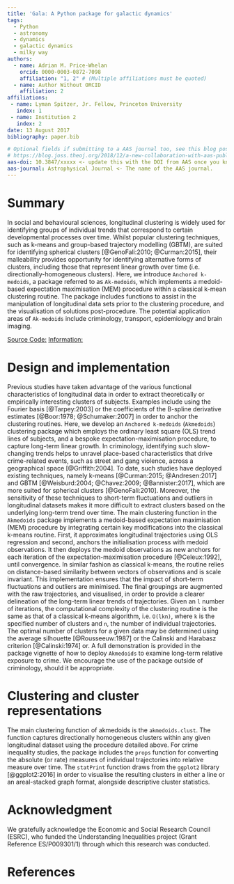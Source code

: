 ```yaml
---
title: 'Gala: A Python package for galactic dynamics'
tags:
  - Python
  - astronomy
  - dynamics
  - galactic dynamics
  - milky way
authors:
  - name: Adrian M. Price-Whelan
    orcid: 0000-0003-0872-7098
    affiliation: "1, 2" # (Multiple affiliations must be quoted)
  - name: Author Without ORCID
    affiliation: 2
affiliations:
 - name: Lyman Spitzer, Jr. Fellow, Princeton University
   index: 1
 - name: Institution 2
   index: 2
date: 13 August 2017
bibliography: paper.bib

# Optional fields if submitting to a AAS journal too, see this blog post:
# https://blog.joss.theoj.org/2018/12/a-new-collaboration-with-aas-publishing
aas-doi: 10.3847/xxxxx <- update this with the DOI from AAS once you know it.
aas-journal: Astrophysical Journal <- The name of the AAS journal.
---
```


# Summary
In social and behavioural sciences, longitudinal clustering is widely used for identifying groups of individual trends that correspond to certain developmental processes over time. Whilst popular clustering techniques, such as k-means and group-based trajectory modelling (GBTM), are suited for identifying spherical clusters [@GenoFali:2010; @Curman:2015],  their malleability provides opportunity for identifying alternative forms of clusters, including those that represent linear growth over time (i.e. directionally-homogeneous clusters). Here, we introduce `Anchored k-medoids`, a package referred to as `Ak-medoids`, which implements a medoid-based expectation maximisation (MEM) procedure within a classical k-mean clustering routine.  The package includes functions to assist in the manipulation of longitudinal data sets prior to the clustering procedure, and the visualisation of solutions post-procedure. The potential application areas of `Ak-medoids` include criminology, transport, epidemiology and brain imaging.

[Source Code:](https://github.com/MAnalytics/akmedoids)
[Information:](https://cran.r-project.org/web/akmedoids/index.html)

# Design and implementation
Previous studies have taken advantage of the various functional characteristics of longitudinal data in order to extract theoretically or empirically interesting clusters of subjects. Examples include using the Fourier basis [@Tarpey:2003] or the coefficients of the B-spline derivative estimates [@Boor:1978; @Schumaker:2007] in order to anchor the clustering routines. Here, we develop an `Anchored k-medoids` (`Akmedoids`) clustering package which employs the ordinary least square (OLS) trend lines of subjects, and a bespoke expectation-maximisation procedure, to capture long-term linear growth. In criminology, identifying such slow-changing trends helps to unravel place-based characteristics that drive crime-related events, such as street and gang violence, across a geographical space [@Griffith:2004]. To date, such studies have deployed existing techniques, namely k-means [@Curman:2015; @Andresen:2017] and GBTM [@Weisburd:2004; @Chavez:2009; @Bannister:2017], which are more suited for spherical clusters [@GenoFali:2010]. Moreover, the sensitivity of these techniques to short-term fluctuations and outliers in longitudinal datasets makes it more difficult to extract clusters based on the underlying long-term trend over time. 
The main clustering function in the `Akmedoids` package  implements a medoid-based expectation maximisation (MEM) procedure by integrating certain key modifications into the classical k-means routine. First, it approximates longitudinal trajectories using OLS regression and second, anchors the initialisation process with medoid observations. It then deploys the medoid observations as new anchors for each iteration of the expectation-maximisation procedure [@Celeux:1992], until convergence. In similar fashion as classical k-means, the routine relies on distance-based similarity between vectors of observations and is scale invariant. This implementation ensures that the impact of short-term fluctuations and outliers are minimised. The final groupings are augmented with the raw trajectories, and visualised, in order to provide a clearer delineation of the long-term linear trends of trajectories. Given an `l` number of iterations, the computational complexity of the clustering routine is the same as that of a classical k-means algorithm, i.e. `O(lkn)`, where `k` is the specified number of clusters and `n`, the number of individual trajectories. The optimal number of clusters for a given data may be determined using the average silhouette [@Rousseeuw:1987] or the Calinski and Harabasz criterion [@Calinski:1974] or. A full demonstration is provided in the package vignette of how to deploy `Akmedoids` to examine long-term relative exposure to crime. We encourage the use of the package outside of criminology, should it be appropriate.
# Clustering and cluster representations
The main clustering function of akmedoids is the `akmedoids.clust`. The function captures directionally homogeneous clusters within any given longitudinal dataset using the procedure detailed above. For crime inequality studies, the package includes the `props` function for converting the absolute (or rate) measures of individual trajectories into relative measure over time. The `statPrint` function draws from the `ggplot2` library [@ggplot2:2016] in order to visualise the resulting clusters in either a line or an areal-stacked graph format, alongside descriptive cluster statistics.

# Acknowledgment
We gratefully acknowledge the Economic and Social Research Council (ESRC), who funded the Understanding Inequalities project (Grant Reference ES/P009301/1) through which this research was conducted.
# References

